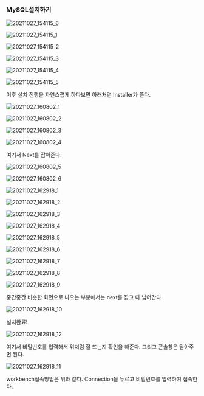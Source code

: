 ### MySQL설치하기



![20211027_154115_6](MySQL_0.assets/20211027_154115_6.png)



![20211027_154115_1](MySQL_0.assets/20211027_154115_1.png)



![20211027_154115_2](MySQL_0.assets/20211027_154115_2.png)



![20211027_154115_3](MySQL_0.assets/20211027_154115_3.png)



![20211027_154115_4](MySQL_0.assets/20211027_154115_4.png)



![20211027_154115_5](MySQL_0.assets/20211027_154115_5.png)

이후 설치 진행을 자연스럽게 하다보면 아래처럼 Installer가 뜬다. 

![20211027_160802_1](MySQL_0.assets/20211027_160802_1.png)



![20211027_160802_2](MySQL_0.assets/20211027_160802_2.png)



![20211027_160802_3](MySQL_0.assets/20211027_160802_3.png)



![20211027_160802_4](MySQL_0.assets/20211027_160802_4.png)

여기서 Next를 잡아준다.



![20211027_160802_5](MySQL_0.assets/20211027_160802_5.png)



![20211027_160802_6](MySQL_0.assets/20211027_160802_6.png)



![20211027_162918_1](MySQL_0.assets/20211027_162918_1.png)



![20211027_162918_2](MySQL_0.assets/20211027_162918_2.png)



![20211027_162918_3](MySQL_0.assets/20211027_162918_3.png)



![20211027_162918_4](MySQL_0.assets/20211027_162918_4.png)



![20211027_162918_5](MySQL_0.assets/20211027_162918_5.png)



![20211027_162918_6](MySQL_0.assets/20211027_162918_6.png)



![20211027_162918_7](MySQL_0.assets/20211027_162918_7.png)



![20211027_162918_8](MySQL_0.assets/20211027_162918_8.png)



![20211027_162918_9](MySQL_0.assets/20211027_162918_9.png)

중간중간 비슷한 화면으로 나오는 부분에서는 next를 잡고 다 넘어간다 



![20211027_162918_10](MySQL_0.assets/20211027_162918_10.png)

설치완료!



![20211027_162918_12](MySQL_0.assets/20211027_162918_12.png)

여기서 비밀번호를 입력해서 위처럼 잘 뜨는지 확인을 해준다. 그리고 콘솔창은 닫아주면 된다. 



![20211027_162918_11](MySQL_0.assets/20211027_162918_11.png)

workbench접속방법은 위와 같다. Connection을 누르고 비밀번호를 입력하여 접속한다. 